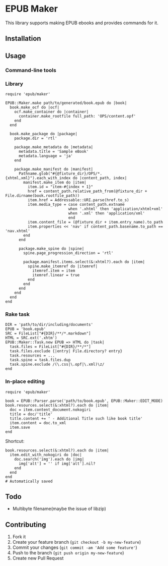 EPUB Maker
==========

This library supports making EPUB ebooks and provides commands for it.

Installation
------------

<!--
Add this line to your application's Gemfile:

    gem 'epub-maker'

And then execute:

    $ bundle

Or install it yourself as:

    $ gem install epub-maker
-->

Usage
-----

### Command-line tools ###


### Library ###

    require 'epub/maker'
    
    EPUB::Maker.make path/to/generated/book.epub do |book|
      book.make_ocf do |ocf|
        ocf.make_container do |container|
          container.make_rootfile full_path: 'OPS/content.opf'
        end
      end

      book.make_package do |package|
        package.dir = 'rtl'

        package.make_metadata do |metadata|
          metadata.title = 'Sample eBook'
          metadata.language = 'ja'
        end

        package.make_manifest do |manifest|
          Pathname.glob("#{@fixture_dir}/OPS/*.{xhtml,xml}").each_with_index do |content_path, index|
            manifest.make_item do |item|
              item.id = "item-#{index + 1}"
              href = content_path.relative_path_from(@fixture_dir + File.dirname(book.rootfile_path))
              item.href = Addressable::URI.parse(href.to_s)
              item.media_type = case content_path.extname
                                when '.xhtml' then 'application/xhtml+xml'
                                when '.xml' then 'application/xml'
                                end
              item.content_file = (@fixture_dir + item.entry_name).to_path
              item.properties << 'nav' if content_path.basename.to_path == 'nav.xhtml'
            end
          end

          package.make_spine do |spine|
            spine.page_progression_direction = 'rtl'

            package.manifest.items.select(&:xhtml?).each do |item|
              spine.make_itemref do |itemref|
                itemref.item = item
                itemref.linear = true
              end
            end
          end
        end
      end
    end

### Rake task ###

    DIR = 'path/to/dir/including/documents'
    EPUB = 'book.epub'
    SRC = FileList["#{DIR}/**/*.markdown"]
    HTML = SRC.ext('.xhtm')
    EPUB::Maker::Task.new EPUB => HTML do |task|
      task.files = FileList["#{DIR}/**/*"]
      task.files.exclude {|entry| File.directory? entry}
      task.resources = ...
      task.spine = task.files.dup
      task.spine.exclude /(\.css|\.opf|\.xml)\z/
    end

### In-place editing

    require 'epub/maker'
    
    book = EPUB::Parser.parse('path/to/book.epub', EPUB::Maker::EDIT_MODE)
    book.resources.select(&:xhtml?).each do |item|
      doc = item.content_document.nokogiri
      title = doc/'title'
      title.content += ' - Additional Title such like book title'
      item.content = doc.to_xml
      item.save
    end

Shortcut:

    book.resources.select(&:xhtml?).each do |item|
      item.edit_with_nokogiri do |doc|
        doc.search('img').each do |img|
          img['alt'] = '' if img['alt'].nil?
        end
      end
    end
    # Automatically saved

Todo
----
* Multibyte filename(maybe the issue of libzip)

Contributing
------------

1. Fork it
2. Create your feature branch (`git checkout -b my-new-feature`)
3. Commit your changes (`git commit -am 'Add some feature'`)
4. Push to the branch (`git push origin my-new-feature`)
5. Create new Pull Request
